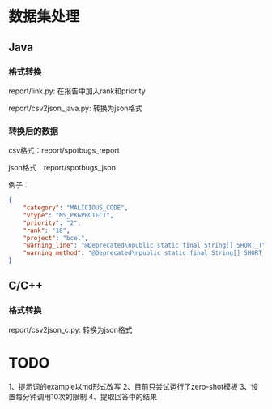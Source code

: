 # 数据集处理
## Java
### 格式转换
report/link.py: 在报告中加入rank和priority

report/csv2json_java.py: 转换为json格式

### 转换后的数据
csv格式：report/spotbugs_report

json格式：report/spotbugs_json

例子：

``` json
{
    "category": "MALICIOUS_CODE",
    "vtype": "MS_PKGPROTECT",
    "priority": "2",
    "rank": "18",
    "project": "bcel",
    "warning_line": "@Deprecated\npublic static final String[] SHORT_TYPE_NAMES = { ILLEGAL_TYPE, ILLEGAL_TYPE, ILLEGAL_TYPE, ILLEGAL_TYPE, \"Z\", \"C\", \"F\", \"D\", \"B\", \"S\", \"I\", \"J\", \"V\", ILLEGAL_TYPE, ILLEGAL_TYPE, ILLEGAL_TYPE };",
    "warning_method": "@Deprecated\npublic static final String[] SHORT_TYPE_NAMES = { ILLEGAL_TYPE, ILLEGAL_TYPE, ILLEGAL_TYPE, ILLEGAL_TYPE, \"Z\", \"C\", \"F\", \"D\", \"B\", \"S\", \"I\", \"J\", \"V\", ILLEGAL_TYPE, ILLEGAL_TYPE, ILLEGAL_TYPE };"
}
``` 

## C/C++
### 格式转换
report/csv2json_c.py: 转换为json格式

# TODO
1、提示词的example以md形式改写
2、目前只尝试运行了zero-shot模板
3、设置每分钟调用10次的限制
4、提取回答中的结果